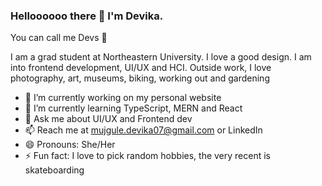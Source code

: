 ### Helloooooo there 👋 I'm Devika. 
You can call me Devs 🌼

I am a grad student at Northeastern University. I love a good design. I am into frontend development, UI/UX and HCI. 
Outside work, I love photography, art, museums, biking, working out and gardening

- 🔭 I’m currently working on my personal website
- 🌱 I’m currently learning TypeScript, MERN and React
- 💬 Ask me about UI/UX and Frontend dev
- 📫 Reach me at mujgule.devika07@gmail.com or LinkedIn
- 😄 Pronouns: She/Her
- ⚡ Fun fact: I love to pick random hobbies, the very recent is skateboarding <!---- 👯 I’m looking to collaborate on 
//- 🤔 I’m looking for help with ... -->
